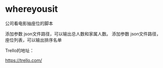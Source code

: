 whereyousit
===========

公司看电影抽座位的脚本

添加参数 json文件路径，可以输出总人数和家属人数。
添加参数 json文件路径，座位列表，可以输出排序名单

Trello的地址：

https://trello.com/
